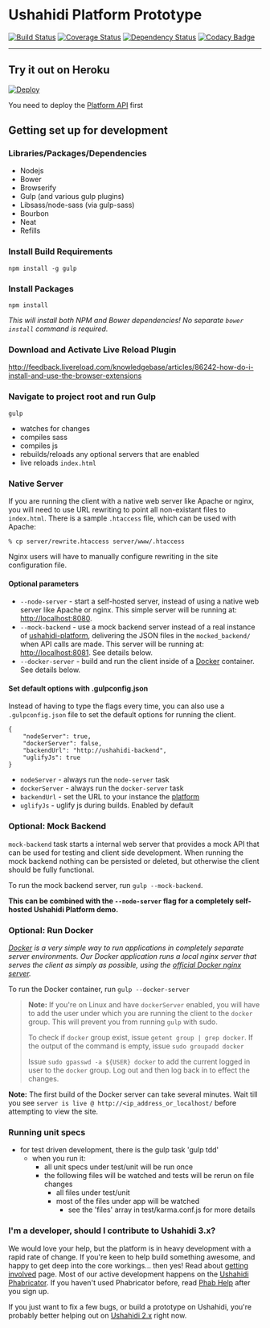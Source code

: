 Ushahidi Platform Prototype
===========================

[![Build Status](https://img.shields.io/travis/ushahidi/platform-client.svg?style=flat)](https://travis-ci.org/ushahidi/platform-client)
[![Coverage Status](https://img.shields.io/coveralls/ushahidi/platform-client.svg)](https://coveralls.io/r/ushahidi/platform-client)
[![Dependency Status](https://david-dm.org/ushahidi/platform-client/dev-status.svg?style=flat)](https://david-dm.org/ushahidi/platform-client#info=devDependencies)
[![Codacy Badge](https://www.codacy.com/project/badge/2abbf2283f7d4d98a4c61762e713d161)](https://www.codacy.com/public/ushahidi/platformclient)

___

## Try it out on Heroku

[![Deploy](https://www.herokucdn.com/deploy/button.png)](https://heroku.com/deploy)

You need to deploy the [Platform API](http://github.com/ushahidi/platform) first

## Getting set up for development

### Libraries/Packages/Dependencies

* Nodejs
* Bower
* Browserify
* Gulp (and various gulp plugins)
* Libsass/node-sass (via gulp-sass)
* Bourbon
* Neat
* Refills

### Install Build Requirements
`npm install -g gulp`

### Install Packages
`npm install`

*This will install both NPM and Bower dependencies! No separate `bower install` command is required.*

### Download and Activate Live Reload Plugin

http://feedback.livereload.com/knowledgebase/articles/86242-how-do-i-install-and-use-the-browser-extensions

### Navigate to project root and run Gulp

`gulp`

* watches for changes
* compiles sass
* compiles js
* rebuilds/reloads any optional servers that are enabled
* live reloads `index.html`

### Native Server

If you are running the client with a native web server like Apache or nginx, you will need to use URL rewriting to point all non-existant files to `index.html`. There is a sample `.htaccess` file, which can be used with Apache:

```
% cp server/rewrite.htaccess server/www/.htaccess
```

Nginx users will have to manually configure rewriting in the site configuration file.

#### Optional parameters ####

* `--node-server` - start a self-hosted server, instead of using a native web server like Apache or nginx. This simple server will be running at: <http://localhost:8080>.
* `--mock-backend` - use a mock backend server instead of a real instance of [ushahidi-platform](https://github.com/ushahidi/platform), delivering the JSON files in the `mocked_backend/` when API calls are made. This server will be running at: <http://localhost:8081>. See details below.
* `--docker-server` - build and run the client inside of a [Docker](https://docker.com/) container. See details below.

#### Set default options with .gulpconfig.json

Instead of having to type the flags every time, you can also use a `.gulpconfig.json` file to set the default options for running the client.

```
{
    "nodeServer": true,
    "dockerServer": false,
    "backendUrl": "http://ushahidi-backend",
    "uglifyJs": true
}
```

* `nodeServer` - always run the `node-server` task
* `dockerServer` - always run the `docker-server` task
* `backendUrl` - set the URL to your instance the [platform](https://github.com/ushahidi/platform)
* `uglifyJs` - uglify js during builds. Enabled by default

### Optional: Mock Backend

`mock-backend` task starts a internal web server that provides a mock API that can be used for testing and client side development. When running the mock backend nothing can be persisted or deleted, but otherwise the client should be fully functional.

To run the mock backend server, run `gulp --mock-backend`.

**This can be combined with the `--node-server` flag for a completely self-hosted Ushahidi Platform demo.**

### Optional: Run Docker

*[Docker](https://www.docker.com/) is a very simple way to run applications in
completely separate server environments. Our Docker application runs a local
nginx server that serves the client as simply as possible, using the
[official Docker nginx server](https://registry.hub.docker.com/_/nginx/).*

To run the Docker container, run `gulp --docker-server`

> **Note:** If you're on Linux and have `dockerServer` enabled, you will have to add the user under which you are
> running the client to the `docker` group. This will prevent you from running `gulp` with sudo.
>
> To check if `docker` group exist, issue `getent group | grep docker`. If the output of the command
> is empty, issue `sudo groupadd docker`
>
> Issue `sudo gpasswd -a ${USER} docker` to add the current logged in user to the `docker` group. Log out and then log back in to effect the changes.

**Note:** The first build of the Docker server can take several minutes. Wait till you see `server is live @ http://<ip_address_or_localhost/` before attempting to view the site.

### Running unit specs

* for test driven development, there is the gulp task 'gulp tdd'
  * when you run it:
    * all unit specs under test/unit will be run once
    * the following files will be watched and tests will be rerun on file changes
      * all files under test/unit
      * most of the files under app will be watched
        * see the 'files' array in test/karma.conf.js for more details


### I'm a developer, should I contribute to Ushahidi 3.x?

We would love your help, but the platform is in heavy development with a rapid rate
of change. If you're keen to help build something awesome, and happy to get deep
into the core workings... then yes! Read about [getting involved](https://wiki.ushahidi.com/display/WIKI/Ushahidi+v3.x+-+Getting+Involved) page.
Most of our active development happens on the [Ushahidi Phabricator](https://phabricator.ushahidi.com/).
If you haven't used Phabricator before, read [Phab Help](https://phabricator.ushahidi.com/w/help/phabricator/) after you sign up.

If you just want to fix a few bugs, or build a prototype on Ushahidi, you're probably
better helping out on [Ushahidi 2.x](https://github.com/ushahidi/Ushahidi_Web) right now.
